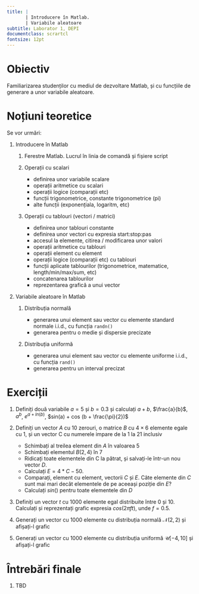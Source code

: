 ```yaml
---
title: |
	   | Introducere în Matlab.
       | Variabile aleatoare
subtitle: Laborator 1, DEPI
documentclass: scrartcl
fontsize: 12pt
---
```


# Obiectiv

Familiarizarea studenților cu mediul de dezvoltare Matlab, și cu funcțiile 
de generare a unor variabile aleatoare.

# Noțiuni teoretice

Se vor urmări:

1. Introducere în Matlab
    
    1. Ferestre Matlab. Lucrul în linia de comandă și fișiere script
    
    2. Operații cu scalari
        - definirea unor variabile scalare
        - operații aritmetice cu scalari
        - operații logice (comparații etc)
        - funcții trigonometrice, constante trigonometrice (pi)
        - alte funcții (exponențiala, logaritm, etc)
    
    3. Operații cu tablouri (vectori / matrici)
        - definirea unor tablouri constante
        - definirea unor vectori cu expresia start:stop:pas
        - accesul la elemente, citirea / modificarea unor valori
        - operații aritmetice cu tablouri
        - operații element cu element
        - operații logice (comparații etc) cu tablouri
        - funcții aplicate tablourilor (trigonometrice, matematice, length/min/max/sum, etc)
        - concatenarea tablourilor
        - reprezentarea grafică a unui vector
        
2. Variabile aleatoare în Matlab
    1. Distribuția normală
        - generarea unui element sau vector cu elemente standard normale i.i.d., cu funcția `randn()`
        - generarea pentru o medie și dispersie precizate
        
    2. Distribuția uniformă
        - generarea unui element sau vector cu elemente uniforme i.i.d., cu funcția `rand()`
        - generarea pentru un interval precizat


# Exerciții

1. Definiți două variabile $a=5$ și $b=0.3$ și calculați $a+b$, $\frac{a}{b}$, $a^b$, $e^{a + ln(b)}$, $sin(a) + cos (b + \frac{\pi}{2})$

2. Definiți un vector $A$ cu 10 zerouri, o matrice $B$ cu $4 \times 6$ elemente egale cu 1, și un vector C cu numerele impare de la 1 la 21 inclusiv
    - Schimbați al treilea element din $A$ în valoarea 5
    - Schimbați elementul $B(2,4)$ în 7
    - Ridicați toate elementele din C la pătrat, și salvați-le într-un nou vector $D$.
    - Calculați $E = 4 * C - 50$.
    - Comparați, element cu element, vectorii $C$ și $E$. Câte elemente din $C$ sunt mai mari decât elementele de pe aceeași poziție din $E$?
    - Calculați $sin()$ pentru toate elementele din $D$
    
3. Definiți un vector $t$ cu 1000 elemente egal distribuite între 0 și 10. Calculați și reprezentați grafic expresia $cos(2 \pi f t)$, unde $f = 0.5$.

4. Generați un vector cu 1000 elemente cu distribuția normală $\mathcal{N}(2,2)$ și afișați-l grafic

5. Generați un vector cu 1000 elemente cu distribuția uniformă $\mathcal{U}[-4,10]$ și afișați-l grafic


# Întrebări finale

1. TBD
